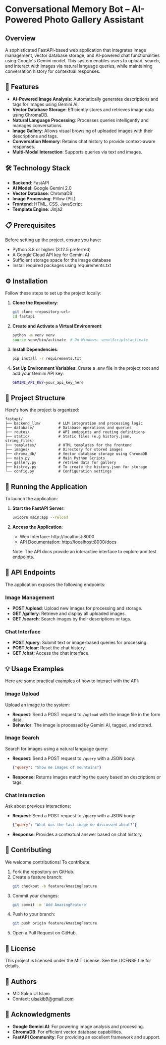 # Conversational Memory Bot – AI-Powered Photo Gallery Assistant

## Overview
A sophisticated FastAPI-based web application that integrates image management, vector database storage, and AI-powered chat functionalities using Google's Gemini model. This system enables users to upload, search, and interact with images via natural language queries, while maintaining conversation history for contextual responses.

## 🚀 Features
- **AI-Powered Image Analysis**: Automatically generates descriptions and tags for images using Gemini AI.
- **Vector Database Storage**: Efficiently stores and retrieves image data using ChromaDB.
- **Natural Language Processing**: Processes queries intelligently and manages conversations.
- **Image Gallery**: Allows visual browsing of uploaded images with their descriptions and tags.
- **Conversation Memory**: Retains chat history to provide context-aware responses.
- **Multi-Modal Interaction**: Supports queries via text and images.

## 🛠 Technology Stack
- **Backend**: FastAPI
- **AI Model**: Google Gemini 2.0
- **Vector Database**: ChromaDB
- **Image Processing**: Pillow (PIL)
- **Frontend**: HTML, CSS, JavaScript
- **Template Engine**: Jinja2

## 📋 Prerequisites
Before setting up the project, ensure you have:
- Python 3.8 or higher (3.12.5 preferred)
- A Google Cloud API key for Gemini AI
- Sufficient storage space for the image database
- Install required packages using requirements.txt

## ⚙️ Installation
Follow these steps to set up the project locally:

1. **Clone the Repository**:
   ```bash
   git clone <repository-url>
   cd fastapi
   ```

2. **Create and Activate a Virtual Environment**:
   ```bash
   python -m venv venv
   source venv/bin/activate  # On Windows: venv\Scripts\activate
   ```

3. **Install Dependencies**:
   ```bash
   pip install -r requirements.txt
   ```

4. **Set Up Environment Variables**: Create a .env file in the project root and add your Gemini API key:
   ```bash
   GEMINI_API_KEY=your_api_key_here
   ```

## 📁 Project Structure
Here's how the project is organized:

```
fastapi/
├── backend_llm/        # LLM integration and processing logic
├── database/           # Database operations and queries
├── routes/             # API endpoints and routing definitions
├── static/             # Static files (e.g history.json, string_files)
├── templates/          # HTML templates for the frontend
├── images/             # Directory for stored images
├── chroma_db/          # Vector database storage using ChromaDB
├── main.py             # Main Python Scripts
├── gallery.py          # retrive data for gallery
├── histroy.py          # To create the history.json for storage
└── config.py           # Configuration settings

```

## 🚀 Running the Application
To launch the application:

1. **Start the FastAPI Server**:
   ```bash
   uvicorn main:app --reload
   ```

2. **Access the Application**:
   - Web Interface: http://localhost:8000
   - API Documentation: http://localhost:8000/docs

   Note: The API docs provide an interactive interface to explore and test endpoints.

## 🔧 API Endpoints
The application exposes the following endpoints:

### Image Management
- **POST /upload**: Upload new images for processing and storage.
- **GET /gallery**: Retrieve and display all uploaded images.
- **GET /search**: Search images by their descriptions or tags.

### Chat Interface
- **POST /query**: Submit text or image-based queries for processing.
- **POST /clear**: Reset the chat history.
- **GET /chat**: Access the chat interface.

## 💡 Usage Examples
Here are some practical examples of how to interact with the API:

### Image Upload
Upload an image to the system:
- **Request**: Send a POST request to `/upload` with the image file in the form data.
- **Behavior**: The image is processed by Gemini AI, tagged, and stored.

### Image Search
Search for images using a natural language query:
- **Request**: Send a POST request to `/query` with a JSON body:
  ```json
  {"query": "Show me images of mountains"}
  ```
- **Response**: Returns images matching the query based on descriptions or tags.

### Chat Interaction
Ask about previous interactions:
- **Request**: Send a POST request to `/query` with a JSON body:
  ```json
  {"query": "What was the last image we discussed about?"}
  ```
- **Response**: Provides a contextual answer based on chat history.

## 🤝 Contributing
We welcome contributions! To contribute:

1. Fork the repository on GitHub.
2. Create a feature branch:
   ```bash
   git checkout -b feature/AmazingFeature
   ```
3. Commit your changes:
   ```bash
   git commit -m 'Add AmazingFeature'
   ```
4. Push to your branch:
   ```bash
   git push origin feature/AmazingFeature
   ```
5. Open a Pull Request on GitHub.

## 📝 License
This project is licensed under the MIT License. See the LICENSE file for details.

## 👥 Authors
- MD Sakib Ul Islam
- Contact: ulsakib9@gmail.com



## 🙏 Acknowledgments
- **Google Gemini AI**: For powering image analysis and processing.
- **ChromaDB**: For efficient vector database capabilities.
- **FastAPI Community**: For providing an excellent framework and support.
